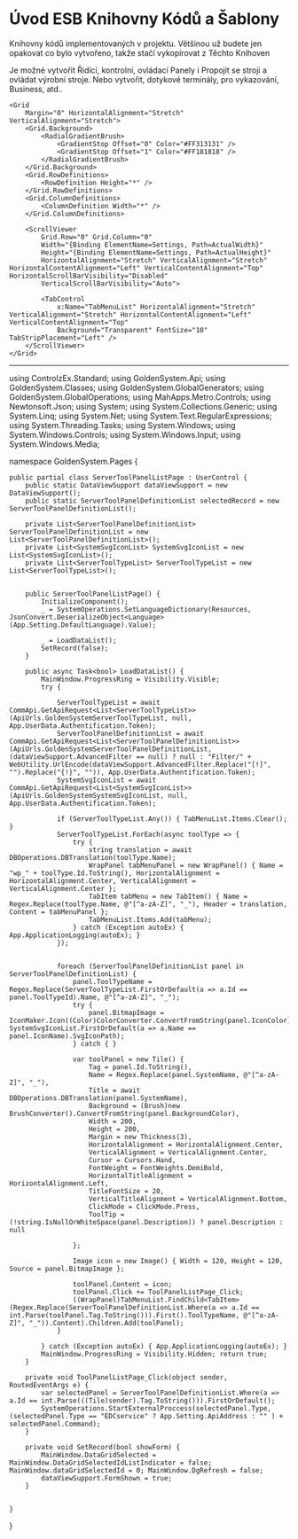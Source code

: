 ﻿# Úvod   ESB Knihovny Kódů a Šablony  

Knihovny kódů implementovaných v projektu. 
Většinou už budete jen opakovat co bylo vytvořeno, takže stačí vykopírovat z Těchto Knihoven

Je možné vytvořit Řidící, kontrolní, ovládací Panely i Propojit se stroji a ovládat výrobní stroje. Nebo vytvořit, dotykové terminály, pro vykazování, Business, atd..

<UserControl
    x:Class="GoldenSystem.Pages.ServerToolPanelListPage"
    xmlns="http://schemas.microsoft.com/winfx/2006/xaml/presentation"
    xmlns:x="http://schemas.microsoft.com/winfx/2006/xaml"
    xmlns:Controls="http://metro.mahapps.com/winfx/xaml/controls"
    xmlns:bh="http://schemas.microsoft.com/xaml/behaviors"
    xmlns:d="http://schemas.microsoft.com/expression/blend/2008"
    xmlns:iconPacks="http://metro.mahapps.com/winfx/xaml/iconpacks"
    xmlns:local="clr-namespace:GoldenSystem.Pages"
    xmlns:mc="http://schemas.openxmlformats.org/markup-compatibility/2006"
    xmlns:xctk="http://schemas.xceed.com/wpf/xaml/toolkit"
    Name="View"
    HorizontalAlignment="Stretch"
    VerticalAlignment="Stretch"
    d:DesignHeight="600"
    d:DesignWidth="900"
    Foreground="White"
    Tag="View"
    mc:Ignorable="d">

    <Grid
        Margin="0" HorizontalAlignment="Stretch" VerticalAlignment="Stretch">
        <Grid.Background>
            <RadialGradientBrush>
                <GradientStop Offset="0" Color="#FF313131" />
                <GradientStop Offset="1" Color="#FF181818" />
            </RadialGradientBrush>
        </Grid.Background>
        <Grid.RowDefinitions>
            <RowDefinition Height="*" />
        </Grid.RowDefinitions>
        <Grid.ColumnDefinitions>
            <ColumnDefinition Width="*" />
        </Grid.ColumnDefinitions>

        <ScrollViewer
            Grid.Row="0" Grid.Column="0"
            Width="{Binding ElementName=Settings, Path=ActualWidth}"
            Height="{Binding ElementName=Settings, Path=ActualHeight}"
            HorizontalAlignment="Stretch" VerticalAlignment="Stretch" HorizontalContentAlignment="Left" VerticalContentAlignment="Top" HorizontalScrollBarVisibility="Disabled"
            VerticalScrollBarVisibility="Auto">

            <TabControl
                x:Name="TabMenuList" HorizontalAlignment="Stretch" VerticalAlignment="Stretch" HorizontalContentAlignment="Left" VerticalContentAlignment="Top"
                Background="Transparent" FontSize="10" TabStripPlacement="Left" />
        </ScrollViewer>
    </Grid>
</UserControl>

----------------------------------------------------------------------------------------------------------------
using ControlzEx.Standard;
using GoldenSystem.Api;
using GoldenSystem.Classes;
using GoldenSystem.GlobalGenerators;
using GoldenSystem.GlobalOperations;
using MahApps.Metro.Controls;
using Newtonsoft.Json;
using System;
using System.Collections.Generic;
using System.Linq;
using System.Net;
using System.Text.RegularExpressions;
using System.Threading.Tasks;
using System.Windows;
using System.Windows.Controls;
using System.Windows.Input;
using System.Windows.Media;


namespace GoldenSystem.Pages {

    public partial class ServerToolPanelListPage : UserControl {
        public static DataViewSupport dataViewSupport = new DataViewSupport();
        public static ServerToolPanelDefinitionList selectedRecord = new ServerToolPanelDefinitionList();

        private List<ServerToolPanelDefinitionList> ServerToolPanelDefinitionList = new List<ServerToolPanelDefinitionList>();
        private List<SystemSvgIconList> SystemSvgIconList = new List<SystemSvgIconList>();
        private List<ServerToolTypeList> ServerToolTypeList = new List<ServerToolTypeList>();


        public ServerToolPanelListPage() {
            InitializeComponent();
            _ = SystemOperations.SetLanguageDictionary(Resources, JsonConvert.DeserializeObject<Language>(App.Setting.DefaultLanguage).Value);

            _ = LoadDataList();
            SetRecord(false);
        }

        public async Task<bool> LoadDataList() {
            MainWindow.ProgressRing = Visibility.Visible;
            try {

                ServerToolTypeList = await CommApi.GetApiRequest<List<ServerToolTypeList>>(ApiUrls.GoldenSystemServerToolTypeList, null, App.UserData.Authentification.Token);
                ServerToolPanelDefinitionList = await CommApi.GetApiRequest<List<ServerToolPanelDefinitionList>>(ApiUrls.GoldenSystemServerToolPanelDefinitionList, (dataViewSupport.AdvancedFilter == null) ? null : "Filter/" + WebUtility.UrlEncode(dataViewSupport.AdvancedFilter.Replace("[!]", "").Replace("{!}", "")), App.UserData.Authentification.Token);
                SystemSvgIconList = await CommApi.GetApiRequest<List<SystemSvgIconList>>(ApiUrls.GoldenSystemSystemSvgIconList, null, App.UserData.Authentification.Token);

                if (ServerToolTypeList.Any()) { TabMenuList.Items.Clear(); }
                ServerToolTypeList.ForEach(async toolType => {
                    try {
                        string translation = await DBOperations.DBTranslation(toolType.Name);
                        WrapPanel tabMenuPanel = new WrapPanel() { Name = "wp_" + toolType.Id.ToString(), HorizontalAlignment = HorizontalAlignment.Center, VerticalAlignment = VerticalAlignment.Center };
                        TabItem tabMenu = new TabItem() { Name = Regex.Replace(toolType.Name, @"[^a-zA-Z]", "_"), Header = translation, Content = tabMenuPanel };
                        TabMenuList.Items.Add(tabMenu);
                    } catch (Exception autoEx) { App.ApplicationLogging(autoEx); }
                });


                foreach (ServerToolPanelDefinitionList panel in ServerToolPanelDefinitionList) {
                    panel.ToolTypeName = Regex.Replace(ServerToolTypeList.FirstOrDefault(a => a.Id == panel.ToolTypeId).Name, @"[^a-zA-Z]", "_");
                    try {
                        panel.BitmapImage = IconMaker.Icon((Color)ColorConverter.ConvertFromString(panel.IconColor), SystemSvgIconList.FirstOrDefault(a => a.Name == panel.IconName).SvgIconPath);
                    } catch { }

                    var toolPanel = new Tile() {
                        Tag = panel.Id.ToString(),
                        Name = Regex.Replace(panel.SystemName, @"[^a-zA-Z]", "_"),
                        Title = await DBOperations.DBTranslation(panel.SystemName),
                        Background = (Brush)new BrushConverter().ConvertFromString(panel.BackgroundColor),
                        Width = 200,
                        Height = 200,
                        Margin = new Thickness(3),
                        HorizontalAlignment = HorizontalAlignment.Center,
                        VerticalAlignment = VerticalAlignment.Center,
                        Cursor = Cursors.Hand,
                        FontWeight = FontWeights.DemiBold,
                        HorizontalTitleAlignment = HorizontalAlignment.Left,
                        TitleFontSize = 20,
                        VerticalTitleAlignment = VerticalAlignment.Bottom,
                        ClickMode = ClickMode.Press,
                        ToolTip = (!string.IsNullOrWhiteSpace(panel.Description)) ? panel.Description : null
                        
                    };

                    Image icon = new Image() { Width = 120, Height = 120, Source = panel.BitmapImage };

                    toolPanel.Content = icon;
                    toolPanel.Click += ToolPanelListPage_Click;
                    ((WrapPanel)TabMenuList.FindChild<TabItem>(Regex.Replace(ServerToolPanelDefinitionList.Where(a => a.Id == int.Parse(toolPanel.Tag.ToString())).First().ToolTypeName, @"[^a-zA-Z]", "_")).Content).Children.Add(toolPanel);
                }

            } catch (Exception autoEx) { App.ApplicationLogging(autoEx); }
            MainWindow.ProgressRing = Visibility.Hidden; return true;
        }

        private void ToolPanelListPage_Click(object sender, RoutedEventArgs e) {
            var selectedPanel = ServerToolPanelDefinitionList.Where(a => a.Id == int.Parse(((Tile)sender).Tag.ToString())).FirstOrDefault();
            SystemOperations.StartExternalProccess(selectedPanel.Type, (selectedPanel.Type == "EDCservice" ? App.Setting.ApiAddress : "" ) + selectedPanel.Command);
        }

        private void SetRecord(bool showForm) {
            MainWindow.DataGridSelected = MainWindow.DataGridSelectedIdListIndicator = false; MainWindow.dataGridSelectedId = 0; MainWindow.DgRefresh = false;
            dataViewSupport.FormShown = true;
        }


    }
}